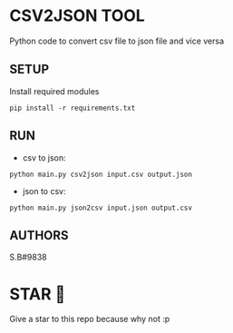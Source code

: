 # CSV2JSON TOOL
Python code to convert csv file to json file and vice versa
## SETUP
Install required modules
```
pip install -r requirements.txt
```
## RUN
- csv to json:
```
python main.py csv2json input.csv output.json
```
- json to csv:
```
python main.py json2csv input.json output.csv
```
## AUTHORS
S.B#9838
# STAR 🌟
Give a star to this repo because why not :p
